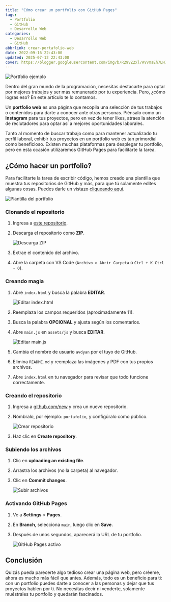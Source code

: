 ```yaml
---
title: "Cómo crear un portfolio con GitHub Pages"
tags:
  - Portfolio
  - GitHub
  - Desarrollo Web
categories: 
  - Desarrollo Web
  - GitHub
abbrlink: crear-portafolio-web
date: 2022-09-16 22:43:00
updated: 2025-07-12 22:43:00
cover: https://blogger.googleusercontent.com/img/b/R29vZ2xl/AVvXsEh7LH7VANVvIcRevKK0dApE44W3DFpzAoE9g9wja1Rz1wG6ZkFT8sBGaBGPUOgedoT8VqXvgZHG3TtNS9S6BNbrNw4aNr60o_qhdev9AEhX2FiYtcbVmF3h35wsc7mj6Ij7A82K-QdCFvhjv8OzVYu1IJ0DYLWyi70o7liIAp_ZiVfj_tGtK-mjJ7CR/s1600/Portfolio%20Github%20Pages.webp
---
```


![Portfolio ejemplo](https://blogger.googleusercontent.com/img/b/R29vZ2xl/AVvXsEh7LH7VANVvIcRevKK0dApE44W3DFpzAoE9g9wja1Rz1wG6ZkFT8sBGaBGPUOgedoT8VqXvgZHG3TtNS9S6BNbrNw4aNr60o_qhdev9AEhX2FiYtcbVmF3h35wsc7mj6Ij7A82K-QdCFvhjv8OzVYu1IJ0DYLWyi70o7liIAp_ZiVfj_tGtK-mjJ7CR/s1600/Portfolio%20Github%20Pages.webp)

Dentro del gran mundo de la programación, necesitas destacarte para optar por mejores trabajos y ser más remunerado por tu experiencia. Pero, ¿cómo logras eso? En este artículo te lo contamos.

Un **portfolio web** es una página que recopila una selección de tus trabajos o contenidos para darte a conocer ante otras personas. Piénsalo como un **Instagram** para tus proyectos, pero en vez de tener likes, atraes la atención de reclutadores para optar así a mejores oportunidades laborales.

Tanto al momento de buscar trabajo como para mantener actualizado tu perfil laboral, exhibir tus proyectos en un portfolio web es tan primordial como beneficioso. Existen muchas plataformas para desplegar tu portfolio, pero en esta ocasión utilizaremos GitHub Pages para facilitarte la tarea.

## ¿Cómo hacer un portfolio?

Para facilitarte la tarea de escribir código, hemos creado una plantilla que muestra tus repositorios de GitHub y más, para que tú solamente edites algunas cosas. Puedes darle un vistazo [cliqueando aquí](https://avdyan.github.io/portfolio/).

![Plantilla del portfolio](https://blogger.googleusercontent.com/img/b/R29vZ2xl/AVvXsEil6m5AqTacIOoT41I1gLqOll5OAHL6Ao8sjndoIt_VsKSnTrOB3qDRpMtiVTxsLS7FvdJSBD-yOB8-OATzWVsekoqlmEdYYVN5HGgUeeV_7WUDYDi3yWnQyo9qiP7FHOvPvgPWk40ksiwhPXKiqlfTdVSQtJSLev8XFWcHsKQHd9_8k8HxdOTW9vQo/s1600/Captura%20web_15-9-2022_22616_.jpeg)

### Clonando el repositorio

1. Ingresa a [este repositorio](https://github.com/avdyan/portfolio).
2. Descarga el repositorio como **ZIP**.

   ![Descarga ZIP](https://blogger.googleusercontent.com/img/b/R29vZ2xl/AVvXsEgoMoc7XWR2adoG0C87fmAHhHZZwnl9_MEbGSWJsYozIwdRKpzEXoFwMuSFtfOqtghmRg1_CT214KlRrrs9dXEWvtEQT_eohea3N5wz0lWbKbAat8aXspuvKuSHMzr1hb-AOdou8WZz2YmqJ4y8O5OtEVcyTShIxxqGfyKR4tqBXReKf407eFcQhPI9/s1600/cap2.png)

3. Extrae el contenido del archivo.
4. Abre la carpeta con VS Code (`Archivo > Abrir Carpeta` o `Ctrl + K Ctrl + O`).

### Creando magia

1. Abre `index.html` y busca la palabra **EDITAR**.

   ![Editar index.html](https://blogger.googleusercontent.com/img/b/R29vZ2xl/AVvXsEisNAulRVVnmrHDLS0gpKvzwvo5AQ5lQFbGCZAy1AIjyTk1gU0uEwnook2ucW2b2_e1IcUp0vIDx6dnkSpNdJC3wcesW0SU1miE1pDNpZs0Jj_uJHlAklVfigMCT1EdiNdYmsmJLwOg2XoyySHYabdljsLhvZIOqr38skBqHbC9I7WAI2dMLr_lb1rt/s1600/cap3.png)

2. Reemplaza los campos requeridos (aproximadamente 11).
3. Busca la palabra **OPCIONAL** y ajusta según los comentarios.

4. Abre `main.js` en `assets/js` y busca **EDITAR**.

   ![Editar main.js](https://blogger.googleusercontent.com/img/b/R29vZ2xl/AVvXsEggPuD0ezcRRM6AMLQylm3XMjKr8omJe4LKIKvKAeoV9vr81O41bScwhgXzqX4YgvnVthR2_82PnW2qKoXtpu8Tv0CF0B0-qb4a12d3qlCG52ghfoDbtSnM7ppktgK3XZO3Wv-TYVK2uMnvOZPt27hLnwV5eAR8h0lQeNDpRu4LkKCqfg_GDBgYMJ4W/s1600/cap7.png)

5. Cambia el nombre de usuario `avdyan` por el tuyo de GitHub.
6. Elimina `README.md` y reemplaza las imágenes y PDF con tus propios archivos.
7. Abre `index.html` en tu navegador para revisar que todo funcione correctamente.

### Creando el repositorio

1. Ingresa a [github.com/new](https://github.com/new) y crea un nuevo repositorio.
2. Nómbralo, por ejemplo: `portafolio`, y configúralo como público.

   ![Crear repositorio](https://blogger.googleusercontent.com/img/b/R29vZ2xl/AVvXsEg0ZEgNymH_5z4JxlD17yuSWmf3t4TSUK81Tet2nEdVsRXz4iq0WKKcnk-WF9I7Y9hF6Z-SrT2Tz7filVbuFWIiz3gBQ80mI8szmBzliIXl8grSte_BmRX-0HBoKCvdye2kpHN8aNDXh0c7h7tPlfHomWD_8BcP0ee6R9sD8M6zlAXWjrWUf2q86d53/s1600/cap1.png)

3. Haz clic en **Create repository**.

### Subiendo los archivos

1. Clic en **uploading an existing file**.
2. Arrastra los archivos (no la carpeta) al navegador.
3. Clic en **Commit changes**.

   ![Subir archivos](https://blogger.googleusercontent.com/img/b/R29vZ2xl/AVvXsEhNKCGXvsrhIz5BSAA-Y-me7nvQmz0EEh6Wx30TqgfSTD1LzAxCiGik2IMymXH3WNNsWZUc_1Bh1FicsOoGb1x82QTNn8N6kYHBdLTKL3pAwXIh11-u-mJmXQe1KoExjLCBiwpF3YgpVyfLnwM8otjnYAqvQDGsHAIViPknJPDfW_El03S3GQheA2_j/s1600/cap9.gif)

### Activando GitHub Pages

1. Ve a **Settings** > **Pages**.
2. En **Branch**, selecciona `main`, luego clic en **Save**.
3. Después de unos segundos, aparecerá la URL de tu portfolio.

   ![GitHub Pages activo](https://blogger.googleusercontent.com/img/b/R29vZ2xl/AVvXsEg4SVF31HqKEygRVLEJNRQwUh1EgLQQfRcLbpb4SIO5biwbV2g_JV_8iQxrYmBHBUhqbDNXRvwP0PdUFwh_PNXwQiJ6vWP266_ek_UHxCRW_vgDjTVGk2OJ3-ZomeWlhOhgcHPghUJtJXOZi43WziguHAXa8dKhy-QBKFi34wxG831UvlmkGkMCycvK/s1600/cap14.png)

## Conclusión

Quizás pueda parecerte algo tedioso crear una página web, pero créeme, ahora es mucho más fácil que antes. Además, todo es un beneficio para ti: con un portfolio puedes darte a conocer a las personas y dejar que tus proyectos hablen por ti. No necesitas decir ni venderte, solamente muéstrales tu portfolio y quedarán fascinados.